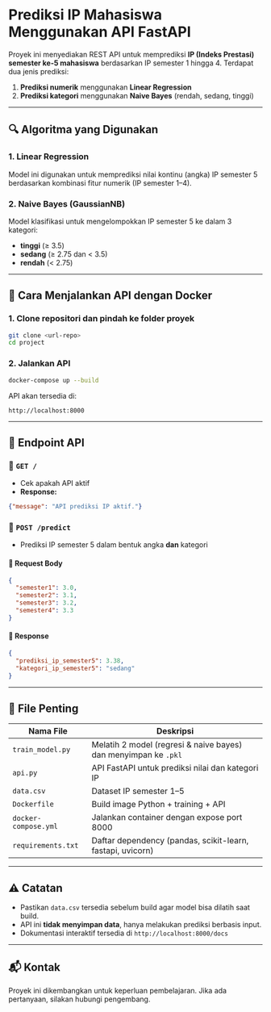# Prediksi IP Mahasiswa Menggunakan API FastAPI

Proyek ini menyediakan REST API untuk memprediksi **IP (Indeks Prestasi) semester ke-5 mahasiswa** berdasarkan IP semester 1 hingga 4. Terdapat dua jenis prediksi:

1. **Prediksi numerik** menggunakan **Linear Regression**
2. **Prediksi kategori** menggunakan **Naive Bayes** (rendah, sedang, tinggi)

---

## 🔍 Algoritma yang Digunakan

### 1. Linear Regression

Model ini digunakan untuk memprediksi nilai kontinu (angka) IP semester 5 berdasarkan kombinasi fitur numerik (IP semester 1–4).

### 2. Naive Bayes (GaussianNB)

Model klasifikasi untuk mengelompokkan IP semester 5 ke dalam 3 kategori:

- **tinggi** (≥ 3.5)
- **sedang** (≥ 2.75 dan < 3.5)
- **rendah** (< 2.75)

---

## 🚀 Cara Menjalankan API dengan Docker

### 1. Clone repositori dan pindah ke folder proyek

```bash
git clone <url-repo>
cd project
```

### 2. Jalankan API

```bash
docker-compose up --build
```

API akan tersedia di:

```
http://localhost:8000
```

---

## 📡 Endpoint API

### 🔹 `GET /`

- Cek apakah API aktif
- **Response:**

```json
{"message": "API prediksi IP aktif."}
```

### 🔹 `POST /predict`

- Prediksi IP semester 5 dalam bentuk angka **dan** kategori

#### 🔸 Request Body

```json
{
  "semester1": 3.0,
  "semester2": 3.1,
  "semester3": 3.2,
  "semester4": 3.3
}
```

#### 🔸 Response

```json
{
  "prediksi_ip_semester5": 3.38,
  "kategori_ip_semester5": "sedang"
}
```

---

## 📁 File Penting

| Nama File            | Deskripsi                                                       |
| -------------------- | --------------------------------------------------------------- |
| `train_model.py`     | Melatih 2 model (regresi & naive bayes) dan menyimpan ke `.pkl` |
| `api.py`             | API FastAPI untuk prediksi nilai dan kategori IP                |
| `data.csv`           | Dataset IP semester 1–5                                         |
| `Dockerfile`         | Build image Python + training + API                             |
| `docker-compose.yml` | Jalankan container dengan expose port 8000                      |
| `requirements.txt`   | Daftar dependency (pandas, scikit-learn, fastapi, uvicorn)      |

---

## ⚠️ Catatan

- Pastikan `data.csv` tersedia sebelum build agar model bisa dilatih saat build.
- API ini **tidak menyimpan data**, hanya melakukan prediksi berbasis input.
- Dokumentasi interaktif tersedia di `http://localhost:8000/docs`

---

## 📬 Kontak

Proyek ini dikembangkan untuk keperluan pembelajaran. Jika ada pertanyaan, silakan hubungi pengembang.

